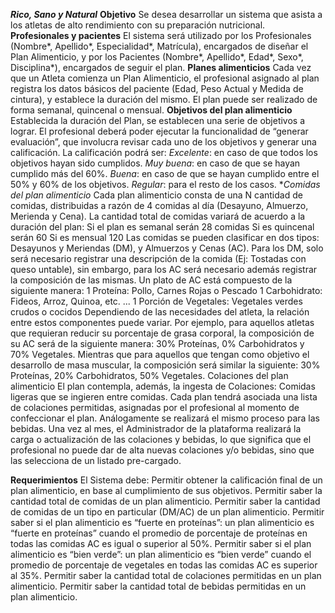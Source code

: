 **_Rico, Sano y Natural_**
**Objetivo**
Se desea desarrollar un sistema que asista a los atletas de alto rendimiento con su preparación nutricional. 
**Profesionales y pacientes**
El sistema será utilizado por los Profesionales (Nombre*, Apellido*, Especialidad*, Matrícula), encargados de diseñar el Plan Alimenticio, y por los Pacientes (Nombre*, Apellido*, Edad*, Sexo*, Disciplina*), encargados de seguir el plan.
**Planes alimenticios**
Cada vez que un Atleta comienza un Plan Alimenticio, el profesional asignado al plan registra los datos básicos del paciente (Edad, Peso Actual y Medida de cintura), y establece la duración del mismo. El plan puede ser realizado de forma semanal, quincenal o mensual. 
**Objetivos del plan alimenticio**
Establecida la duración del Plan, se establecen una serie de objetivos a lograr.
El profesional deberá poder ejecutar la funcionalidad de “generar evaluación”, que involucra revisar cada uno de los objetivos y generar una calificación. La calificación podrá ser:
_Excelente_: en caso de que todos los objetivos hayan sido cumplidos.
_Muy buena_: en caso de que se hayan cumplido más del 60%.
_Buena_: en caso de que se hayan cumplido entre el 50% y 60% de los objetivos.
_Regular_: para el resto de los casos.
**Comidas del plan alimenticio*
Cada plan alimenticio consta de una N cantidad de comidas, distribuidas a razón de 4 comidas al día (Desayuno, Almuerzo, Merienda y Cena). 
La cantidad total de comidas variará de acuerdo a la duración del plan:
Si el plan es semanal serán 28 comidas
Si es quincenal serán 60
Si es mensual 120
Las comidas se pueden clasificar en dos tipos: Desayunos y Meriendas (DM), y Almuerzos y Cenas (AC).
Para los DM, solo será necesario registrar una descripción de la comida (Ej: Tostadas con queso untable), sin embargo, para los AC será necesario además registrar la composición de las mismas. Un plato de AC está compuesto de la siguiente manera:
1 Proteína: Pollo, Carnes Rojas o Pescado
1 Carbohidrato: Fideos, Arroz, Quinoa, etc. ...
1 Porción de Vegetales: Vegetales verdes crudos o cocidos
Dependiendo de las necesidades del atleta, la relación entre estos componentes puede variar. Por ejemplo, para aquellos atletas que requieran reducir su porcentaje de grasa corporal, la composición de su AC será de la siguiente manera: 30% Proteínas, 0% Carbohidratos y 70% Vegetales. Mientras que para aquellos que tengan como objetivo el desarrollo de masa muscular, la composición será similar la siguiente: 30% Proteínas, 20% Carbohidratos, 50% Vegetales.
Colaciones del plan alimenticio
El plan contempla, además, la ingesta de Colaciones: Comidas ligeras que se ingieren entre comidas. Cada plan tendrá asociada una lista de colaciones permitidas, asignadas por el profesional al momento de confeccionar el plan. Análogamente se realizará el mismo proceso para las bebidas.
Una vez al mes, el Administrador de la plataforma realizará la carga o actualización de las colaciones y bebidas, lo que significa que el profesional no puede dar de alta nuevas colaciones y/o bebidas, sino que las selecciona de un listado pre-cargado.

**Requerimientos**
El Sistema debe:
Permitir obtener la calificación final de un plan alimenticio, en base al cumplimiento de sus objetivos.
Permitir saber la cantidad total de comidas de un plan alimenticio.
Permitir saber la cantidad de comidas de un tipo en particular (DM/AC) de un plan alimenticio.
Permitir saber si el plan alimenticio es “fuerte en proteínas”: un plan alimenticio es “fuerte en proteínas” cuando el promedio de porcentaje de proteínas en todas las comidas AC es igual o superior al 50%.
Permitir saber si el plan alimenticio es “bien verde”: un plan alimenticio es “bien verde” cuando el promedio de porcentaje de vegetales en todas las comidas AC es superior al 35%.
Permitir saber la cantidad total de colaciones permitidas en un plan alimenticio.
Permitir saber la cantidad total de bebidas permitidas en un plan alimenticio.
